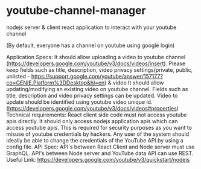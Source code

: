 # youtube-channel-manager
nodejs server &amp; client react application to interact with your youtube channel

(By default, everyone has a channel on youtube using google login)

Application Specs:
It should allow uploading a video to youtube channel (https://developers.google.com/youtube/v3/docs/videos/insert). Please keep fields such as title, description, video privacy settings(private, public, unlisted - https://support.google.com/youtube/answer/157177?co=GENIE.Platform%3DDesktop&hl=en) & video
It should allow updating/modifying an existing video on youtube channel. Fields such as title, description and video privacy settings can be updated. Video to update should be identified using youtube video unique id. (https://developers.google.com/youtube/v3/docs/videos#properties)
Technical requirements:
React client side code must not access youtube apis directly. It should only access nodejs application apis which can access youtube apis. This is required for security purposes as you want to misuse of youtube credentials by hackers.
Any user of the system should ideally be able to change the credentials of the YouTube API by using a config file.
API Spec:
API's between React Client and Node server must use GraphQL.
API's between Node server and YouTube data API can use REST.
Useful Link:
https://developers.google.com/youtube/v3/quickstart/nodejs
